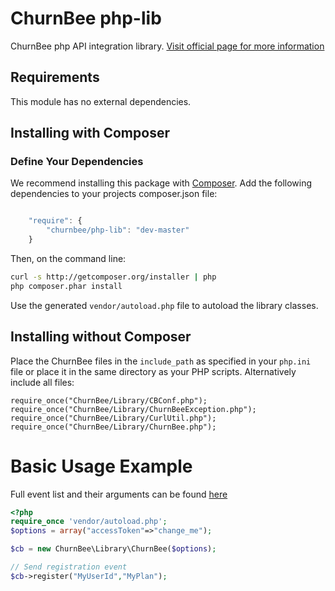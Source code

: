 ChurnBee php-lib
=======

ChurnBee php API integration library. [Visit official page for more information](https://churnbee.com/)

## Requirements ##

This module has no external dependencies.


## Installing with Composer ##

### Define Your Dependencies ###
We recommend installing this package with [Composer](http://getcomposer.org/).
Add the following dependencies to your projects composer.json file:

```javascript

    "require": {
        "churnbee/php-lib": "dev-master"
    }
```
Then, on the command line:

``` bash
curl -s http://getcomposer.org/installer | php
php composer.phar install
```

Use the generated `vendor/autoload.php` file to autoload the library classes.


## Installing without Composer ##

Place the ChurnBee files in the `include_path` as specified in your `php.ini` file or place it in the same directory as your PHP scripts.
Alternatively include all files:
````
require_once("ChurnBee/Library/CBConf.php");
require_once("ChurnBee/Library/ChurnBeeException.php");
require_once("ChurnBee/Library/CurlUtil.php");
require_once("ChurnBee/Library/ChurnBee.php");
````

Basic Usage Example
===================
Full event list and their arguments can be found [here](https://churnbee.com/docs)

```php
<?php
require_once 'vendor/autoload.php';
$options = array("accessToken"=>"change_me");

$cb = new ChurnBee\Library\ChurnBee($options);

// Send registration event
$cb->register("MyUserId","MyPlan");

```
